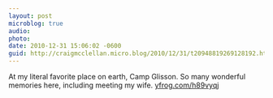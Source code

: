 ```yaml
---
layout: post
microblog: true
audio: 
photo: 
date: 2010-12-31 15:06:02 -0600
guid: http://craigmcclellan.micro.blog/2010/12/31/t20948819269128192.html
---
```

At my literal favorite place on earth, Camp Glisson. So many wonderful memories here, including meeting my wife.  [yfrog.com/h89vyqj](http://yfrog.com/h89vyqj)
